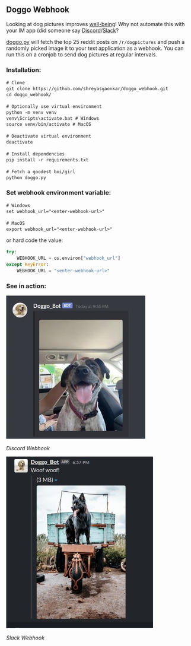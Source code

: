 ## Doggo Webhook

Looking at dog pictures improves [well-being](https://www.psychologytoday.com/ie/blog/your-online-secrets/202004/looking-pictures-dogs-improves-well-being)! Why not automate this with your IM app (did someone say [Discord](https://discord.com/)/[Slack](https://slack.com/)?

[doggo.py](doggo.py) will fetch the top 25 reddit posts on ```/r/dogpictures``` and push a randomly picked image it to your text application as a webhook. You can run this on a cronjob to send dog pictures at regular intervals.

### Installation:
```Shell
# Clone
git clone https://github.com/shreyasgaonkar/doggo_webhook.git
cd doggo_webhook/

# Optionally use virtual environment
python -m venv venv
venv\Scripts\activate.bat # Windows
source venv/bin/activate # MacOS

# Deactivate virtual environment
deactivate

# Install dependencies
pip install -r requirements.txt

# Fetch a goodest boi/girl
python doggo.py
```


### Set webhook environment variable:
```Shell
# Windows
set webhook_url="<enter-webhook-url>"

# MacOS
export webhook_url="<enter-webhook-url>"
```

or hard code the value:

```Python
try:
    WEBHOOK_URL = os.environ["webhook_url"]
except KeyError:
    WEBHOOK_URL = "<enter-webhook-url>"
```

### See in action:
![Discord](img/discord.JPG)

*Discord Webhook*

![Slack](img/slack.JPG)

*Slack Webhook*
